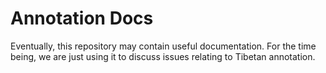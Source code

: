 Annotation Docs
===============

Eventually, this repository may contain useful documentation.
For the time being, we are just using it to discuss issues
relating to Tibetan annotation.


